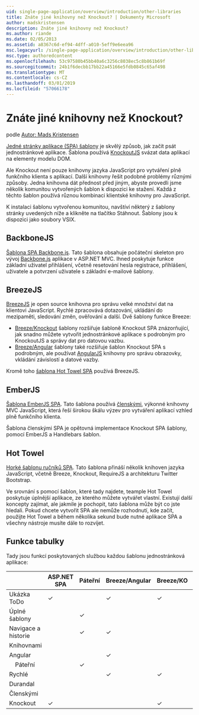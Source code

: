 ```yaml
---
uid: single-page-application/overview/introduction/other-libraries
title: Znáte jiné knihovny než Knockout? | Dokumenty Microsoft
author: madskristensen
description: Znáte jiné knihovny než Knockout?
ms.author: riande
ms.date: 02/05/2013
ms.assetid: a8367c6d-ef94-4dff-a010-5eff9e6eea96
msc.legacyurl: /single-page-application/overview/introduction/other-libraries
msc.type: authoredcontent
ms.openlocfilehash: 53c97580b45bb40a6c3256c8038ec5c8b861b69f
ms.sourcegitcommit: 24b1f6decbb17bb22a45166e5fdb0845c65af498
ms.translationtype: MT
ms.contentlocale: cs-CZ
ms.lasthandoff: 03/01/2019
ms.locfileid: "57066178"
---
```

<a name="know-a-library-other-than-knockout"></a>Znáte jiné knihovny než Knockout?
====================
podle [Autor: Mads Kristensen](https://github.com/madskristensen)

[Jedné stránky aplikace (SPA) šablony](knockoutjs-template.md) je skvělý způsob, jak začít psát jednostránkové aplikace. Šablona používá [KnockoutJS](http://knockoutjs.com/) svázat data aplikací na elementy modelu DOM.

Ale Knockout není pouze knihovny jazyka JavaScript pro vytváření plně funkčního klienta s aplikací. Další knihovny řešit podobné problémy různými způsoby. Jedna knihovna dát přednost před jiným, abyste provedli jsme několik komunitou vytvořených šablon k dispozici ke stažení. Každá z těchto šablon používá různou kombinaci klientské knihovny pro JavaScript.

K instalaci šablonu vytvořenou komunitou, navštíví některý z šablony stránky uvedených níže a klikněte na tlačítko Stáhnout. Šablony jsou k dispozici jako soubory VSIX.

## <a name="backbonejs"></a>BackboneJS

[Šablona SPA Backbone.js](../templates/backbonejs-template.md). Tato šablona obsahuje počáteční skeleton pro vývoj [Backbone.js](http://backbonejs.org/) aplikace v ASP.NET MVC. Ihned poskytuje funkce základní uživatel přihlášení, včetně resetování hesla registrace, přihlášení, uživatele a potvrzení uživatele s základní e-mailové šablony.

## <a name="breezejs"></a>BreezeJS

[BreezeJS](http://www.breezejs.com/?utm_source=ms-spa) je open source knihovna pro správu velké množství dat na klientovi JavaScript. Rychlé zpracovává dotazování, ukládání do mezipaměti, sledování změn, ověřování a další. Dvě šablony funkce Breeze:

- [Breeze/Knockout](../templates/breezeknockout-template.md) šablony rozšiřuje šabloně Knockout SPA znázorňující, jak snadno můžete vytvořit jednostránkové aplikace s podrobným pro KnockoutJS a správy dat pro datovou vazbu.
- [Breeze/Angular](../templates/breezeangular-template.md) šablony také rozšiřuje šablon Knockout SPA s podrobným, ale používat [AngularJS](http://angularjs.org) knihovny pro správu obrazovky, vkládání závislostí a datové vazby.

Kromě toho [šablona Hot Towel SPA](../templates/hottowel-template.md) používá BreezeJS.

## <a name="emberjs"></a>EmberJS

[Šablona EmberJS SPA](../templates/emberjs-template.md). Tato šablona používá [členskými](http://emberjs.com/), výkonné knihovny MVC JavaScript, která řeší širokou škálu výzev pro vytváření aplikací vzhled plně funkčního klienta.

Šablona členskými SPA je opětovná implementace Knockout SPA šablony, pomocí EmberJS a Handlebars šablon.

## <a name="hot-towel"></a>Hot Towel

[Horké šablonu ručníků SPA](../templates/hottowel-template.md). Tato šablona přináší několik knihoven jazyka JavaScript, včetně Breeze, Knockout, RequireJS a architekturu Twitter Bootstrap.

Ve srovnání s pomocí šablon, které tady najdete, teample Hot Towel poskytuje úplnější aplikace, ze kterého můžete vytvářet vlastní. Existují další koncepty zajímat, ale jakmile je pochopit, tato šablona může být co jste hledali. Pokud chcete vytvořit SPA ale nemůže rozhodnutí, kde začít, použijte Hot Towel a během několika sekund bude nutné aplikace SPA a všechny nástroje musíte dále to rozvíjet.

## <a name="feature-table"></a>Funkce tabulky

Tady jsou funkcí poskytovaných službou každou šablonu jednostránková aplikace:


|                        | ASP.NET SPA | Páteřní | Breeze/Angular | Breeze/KO |  Členskými   | Hot Towel |
|------------------------|-------------|----------|----------------|-----------|----------|-----------|
|      Ukázka ToDo       |  &#10003;   |          |    &#10003;    | &#10003;  | &#10003; |           |
|     Úplné šablony      |             | &#10003; |                |           |          | &#10003;  |
| Navigace a historie |             | &#10003; |    &#10003;    |           | &#10003; | &#10003;  |
|        Knihovnami        |             |          |                |           |          |           |
|        Angular         |             |          |    &#10003;    |           |          |           |
|    &#8195;Páteřní     |             | &#10003; |                |           |          |           |
|         Rychlé         |             |          |    &#10003;    | &#10003;  |          | &#10003;  |
|        Durandal        |             |          |                |           |          | &#10003;  |
|         Členskými          |             |          |                |           | &#10003; |           |
|        Knockout        |  &#10003;   |          |                | &#10003;  |          | &#10003;  |

